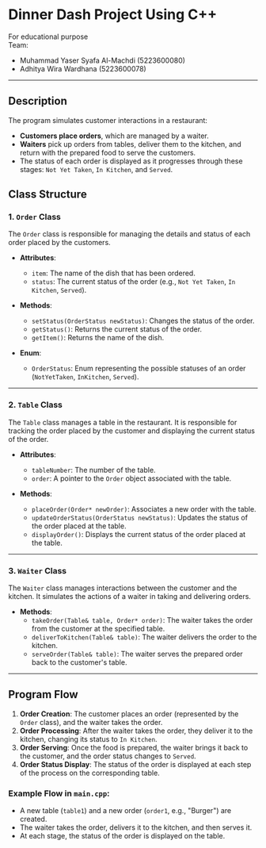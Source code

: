 # Dinner Dash Project Using C++
For educational purpose <br>
Team:
- Muhammad Yaser Syafa Al-Machdi (5223600080)
- Adhitya Wira Wardhana (5223600078)

---

## Description

The program simulates customer interactions in a restaurant:
- **Customers place orders**, which are managed by a waiter.
- **Waiters** pick up orders from tables, deliver them to the kitchen, and return with the prepared food to serve the customers.
- The status of each order is displayed as it progresses through these stages: `Not Yet Taken`, `In Kitchen`, and `Served`.

## Class Structure

### 1. `Order` Class

The `Order` class is responsible for managing the details and status of each order placed by the customers.

- **Attributes**:
  - `item`: The name of the dish that has been ordered.
  - `status`: The current status of the order (e.g., `Not Yet Taken`, `In Kitchen`, `Served`).

- **Methods**:
  - `setStatus(OrderStatus newStatus)`: Changes the status of the order.
  - `getStatus()`: Returns the current status of the order.
  - `getItem()`: Returns the name of the dish.

- **Enum**:
  - `OrderStatus`: Enum representing the possible statuses of an order (`NotYetTaken`, `InKitchen`, `Served`).

---

### 2. `Table` Class

The `Table` class manages a table in the restaurant. It is responsible for tracking the order placed by the customer and displaying the current status of the order.

- **Attributes**:
  - `tableNumber`: The number of the table.
  - `order`: A pointer to the `Order` object associated with the table.

- **Methods**:
  - `placeOrder(Order* newOrder)`: Associates a new order with the table.
  - `updateOrderStatus(OrderStatus newStatus)`: Updates the status of the order placed at the table.
  - `displayOrder()`: Displays the current status of the order placed at the table.

---

### 3. `Waiter` Class

The `Waiter` class manages interactions between the customer and the kitchen. It simulates the actions of a waiter in taking and delivering orders.

- **Methods**:
  - `takeOrder(Table& table, Order* order)`: The waiter takes the order from the customer at the specified table.
  - `deliverToKitchen(Table& table)`: The waiter delivers the order to the kitchen.
  - `serveOrder(Table& table)`: The waiter serves the prepared order back to the customer's table.

---

## Program Flow

1. **Order Creation**: The customer places an order (represented by the `Order` class), and the waiter takes the order.
2. **Order Processing**: After the waiter takes the order, they deliver it to the kitchen, changing its status to `In Kitchen`.
3. **Order Serving**: Once the food is prepared, the waiter brings it back to the customer, and the order status changes to `Served`.
4. **Order Status Display**: The status of the order is displayed at each step of the process on the corresponding table.

### Example Flow in `main.cpp`:

- A new table (`table1`) and a new order (`order1`, e.g., "Burger") are created.
- The waiter takes the order, delivers it to the kitchen, and then serves it.
- At each stage, the status of the order is displayed on the table.

